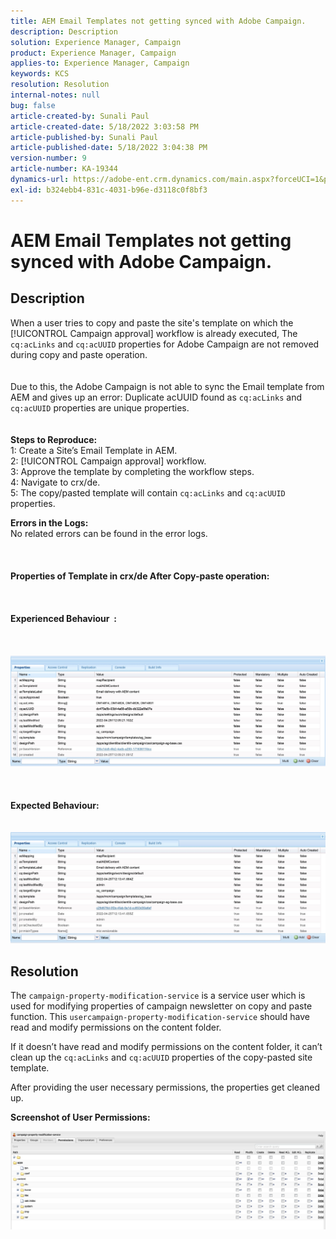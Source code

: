 ```yaml
---
title: AEM Email Templates not getting synced with Adobe Campaign.
description: Description
solution: Experience Manager, Campaign
product: Experience Manager, Campaign
applies-to: Experience Manager, Campaign
keywords: KCS
resolution: Resolution
internal-notes: null
bug: false
article-created-by: Sunali Paul
article-created-date: 5/18/2022 3:03:58 PM
article-published-by: Sunali Paul
article-published-date: 5/18/2022 3:04:38 PM
version-number: 9
article-number: KA-19344
dynamics-url: https://adobe-ent.crm.dynamics.com/main.aspx?forceUCI=1&pagetype=entityrecord&etn=knowledgearticle&id=69a1eeb9-bbd6-ec11-a7b5-000d3a3adbfc
exl-id: b324ebb4-831c-4031-b96e-d3118c0f8bf3
---
```

# AEM Email Templates not getting synced with Adobe Campaign.

## Description

When a user tries to copy and paste the site's template on which the [!UICONTROL Campaign approval] workflow is already executed, The `cq:acLinks` and `cq:acUUID` properties for Adobe Campaign are not removed during copy and paste operation.
<br> <br><br>Due to this, the Adobe Campaign is not able to sync the Email template from AEM and gives up an error: Duplicate acUUID found as `cq:acLinks` and `cq:acUUID` properties are unique properties.
<br> <br><br><b>Steps to Reproduce:</b>
<br>1: Create a Site’s Email Template in AEM.
<br>2: [!UICONTROL Campaign approval] workflow.
<br>3: Approve the template by completing the workflow steps.
<br>4: Navigate to crx/de.
<br>5: The copy/pasted template will contain `cq:acLinks` and `cq:acUUID` properties.

<b>Errors in the Logs:</b>
<br>No related errors can be found in the error logs.<br><br> <br><br><b>Properties of Template in crx/de After Copy-paste operation:</b><br><br> <br><br><b>Experienced Behaviour  :</b><br><br> <br><br>![](assets/___6aa1eeb9-bbd6-ec11-a7b5-000d3a3adbfc___.jpeg)<br><br> <br><br><b>Expected Behaviour:</b>
<br> <br><br>![](assets/___6ca1eeb9-bbd6-ec11-a7b5-000d3a3adbfc___.jpeg)

## Resolution


The `campaign-property-modification-service` is a service user which is used for modifying properties of campaign newsletter on copy and paste function.
 This `usercampaign-property-modification-service` should have read and modify permissions on the content folder.

If it doesn’t have read and modify permissions on the content folder, it can’t clean up the `cq:acLinks` and `cq:acUUID` properties of the copy-pasted site template.

After providing the user necessary permissions, the properties get cleaned up.

<b>Screenshot of User Permissions:</b>

![](assets/5443ef52-35cc-ec11-a7b5-6045bd00db33.png)
